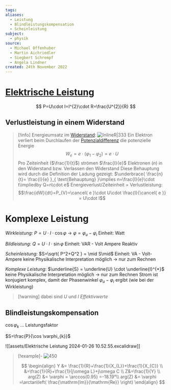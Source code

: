 ```yaml
---
tags: 
aliases:
  - Leistung
  - Blindleistungskompensation
  - Scheinleistung
subject:
  - physik
source:
  - Michael Offenhuber
  - Martin Aichriedler
  - Siegbert Schrempf
  - Angela Lindner
created: 24th November 2022
---
```


# [Elektrische Leistung](https://de.wikipedia.org/wiki/Elektrische_Leistung)

$$
P=U\cdot I=I^{2}\cdot R=\frac{U^{2}}{R}
$$

## Verlustleistung in einem Widerstand

> [!info] Energieumsatz im [Widerstand](../Elektrotechnik/Widerstand.md):
> ![InlineR|333](assets/EnergieumsatzWiderstand.png) Ein Elektron verliert beim Durchlaufen der [Potenzialdifferenz](../Elektrotechnik/elektrische%20Spannung.md) die potenzielle Energie
> $$W_{e}=e\cdot(\varphi_{1}-\varphi_{2}) = e\cdot U$$
> Pro Zeiteinheit ($\frac{1}{t}$) strömen $\frac{I}{e}$ Elektronen ($n$) in den Widerstand bzw. Verlassen den Widerstand
> Diese Behauptung wird durch die Definition der Ladung gezeigt: $\underbrace{ \frac{n}{t}= \frac{I}{e} }_{ \text{Behauptung} }\implies n=\frac{I}{e}\cdot t\impliedby Q=n\cdot e$
> Energieverlust/Zeiteinheit = Verlustleistung:
> $$\frac{dW}{dt}=P_{V}=\cancel{ e }\cdot U\cdot \frac{I}{\cancel{ e }} = U\cdot I$$

# Komplexe Leistung

*Wirkleistung:* $P=U \cdot I \cdot \cos \varphi$ -> $\varphi = \varphi_{u} - \varphi_{i}$ 
Einheit: Watt

*Bildleistung:* $Q=U\cdot I\cdot \sin \varphi$
Einheit: VAR - Volt Ampere Reaktiv

*Scheinleistung:* $S=\sqrt{ P^2+Q^2 } = \mid S\mid$
Einheit: VA - Volt-Ampere
keine Physikalische Interpretation möglich -> nur zum Rechnen

*Komplexe Leistung*: $\underline{S} = \underline{U} \cdot \underline{I}^{*}$
keine Physikalische Interpretation möglich -> nur zum Rechnen
Strom ist konjugiert komplex, damit der Phasenwinkel $\varphi_{u} - \varphi_{i}$ ergibt (wie bei der Wirkleistung)

> [!warning] dabei sind $U$ und $I$ *Effektivwerte*

## Blindleistungskompensation

$\cos \varphi_{k}$ … Leistungsfaktor

$S=\frac{P}{\cos \varphi_{k}}$


![[assets/Elektrische Leistung 2024-01-26 10.52.55.excalidraw]]

> [!example]- 
![450](assets/Pasted%20image%2020240126111442.png)
>
> $$
> \begin{align}
> Y &= \frac{1}{R}+\frac{1}{X_{L}}+\frac{1}{X_{C}} \\
> &=\frac{1}{R}+\frac{1}{j\omega L}+j\omega C \\
> Z&=\frac{1}{Y} \\
> arg(Z) &= \varphi = \arccos(0.95) =-18.19°\\
> arg(Z) &= \varphi =\arctan\left( \frac{\mathrm{Im}}{\mathrm{Re}} \right)
> \end{align}
> $$